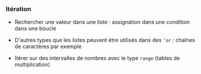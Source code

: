 ### Itération

* Rechercher une valeur dans une liste : assignation dans une condition dans une boucle

* D'autres types que les listes peuvent être utilisés dans des `‘or` : chaînes de caractères par exemple
* Itérer sur des intervalles de nombres avec le type `range` (tables de multiplication)
